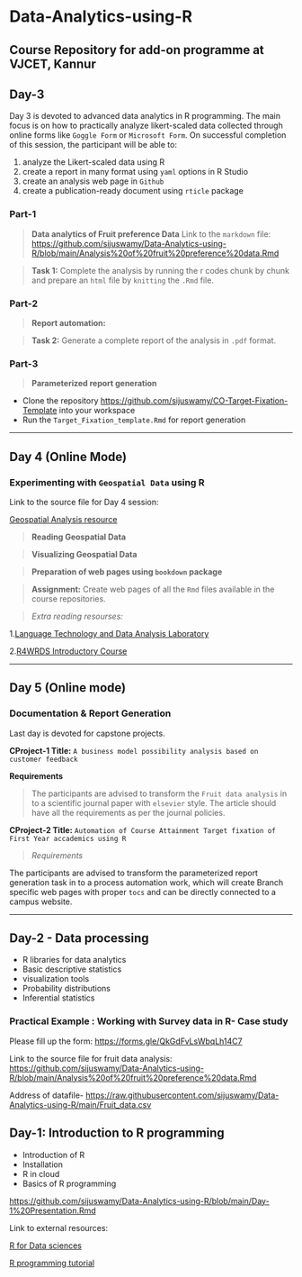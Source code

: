 # Data-Analytics-using-R
Course Repository for add-on programme at VJCET, Kannur
----

## Day-3

Day 3 is devoted to advanced data analytics in R programming. The main focus is on how to practically analyze likert-scaled data collected through online forms like `Goggle Form` or `Microsoft Form`. On successful completion of this session, the participant will be able to:
1. analyze the Likert-scaled data using R
2. create a report in many format using `yaml` options in R Studio
3. create an analysis web page in `Github`
4. create a publication-ready document using `rticle` package

### Part-1
>**Data analytics of Fruit preference Data**
Link to the `markdown` file:
<https://github.com/sijuswamy/Data-Analytics-using-R/blob/main/Analysis%20of%20fruit%20preference%20data.Rmd>

>**Task 1:** Complete the analysis by running the r codes chunk by chunk and prepare an `html` file by `knitting` the `.Rmd` file.
### Part-2

>**Report automation:**

>**Task 2:** Generate a complete report of the analysis in `.pdf` format.

### Part-3
>**Parameterized report generation**

- Clone  the repository <https://github.com/sijuswamy/CO-Target-Fixation-Template> into your workspace
- Run the `Target_Fixation_template.Rmd` for report generation

-----------------------------------------------------------------------------
## Day 4 (Online Mode)

### Experimenting with `Geospatial Data` using R

Link to the source file for Day 4 session:

[Geospatial Analysis resource](https://github.com/sijuswamy/Data-Analytics-using-R/blob/main/gviz.Rmd)

>**Reading Geospatial Data**

>**Visualizing Geospatial Data**

>**Preparation of web pages using `bookdown` package**

>**Assignment:** Create web pages of all the `Rmd` files available in the course repositories.

>*Extra reading resourses:*

1.[Language Technology and Data Analysis Laboratory](https://ladal.edu.au/gviz.html)

2.[R4WRDS Introductory Course](https://www.r4wrds.com/intro/)

---------------------------------------------------------------------------------------------------
## Day 5 (Online mode)

### Documentation & Report Generation

Last day is devoted for capstone projects.

**CProject-1 Title:**  `A business model possibility analysis based on customer feedback`

**Requirements**

>The participants are advised to transform the `Fruit data analysis` in to a scientific journal paper with `elsevier` style. The article should have all the requirements as per the journal policies.

**CProject-2 Title:** `Automation of Course Attainment Target fixation of First Year accademics using R`

>*Requirements*

The participants are advised to transform the parameterized report generation task in to a process automation work, which will create Branch specific web pages with proper `tocs` and can be directly connected to a campus website.

--------------------------------------------------------------------------------------------------------
## Day-2 - Data processing

- R libraries for data analytics
- Basic descriptive statistics
- visualization tools 
- Probability distributions
- Inferential statistics

### Practical Example : Working with Survey data in R- Case study

Please fill up the form:
<https://forms.gle/QkGdFvLsWbqLh14C7>

Link to the source file for fruit data analysis:
<https://github.com/sijuswamy/Data-Analytics-using-R/blob/main/Analysis%20of%20fruit%20preference%20data.Rmd>

Address of datafile- https://raw.githubusercontent.com/sijuswamy/Data-Analytics-using-R/main/Fruit_data.csv


## Day-1: Introduction to R programming
- Introduction of R
- Installation
- R in cloud
- Basics of R programming


<https://github.com/sijuswamy/Data-Analytics-using-R/blob/main/Day-1%20Presentation.Rmd>

Link to external resources:

[R for Data sciences](https://bookdown.org/rdpeng/rprogdatascience/)

[R programming tutorial](https://bookdown.org/nguyenthieu2102/r_programming_tutorial/)


